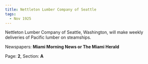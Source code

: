 ```yaml
---  
title: Nettleton Lumber Company of Seattle  
tags:  
  - Nov 1925  
---  
```

  
Nettleton Lumber Company of Seattle, Washington, will make weekly deliveries of Pacific lumber on steamships.  
  
Newspapers: **Miami Morning News or The Miami Herald**  
  
Page: **2**, Section: **A** 
